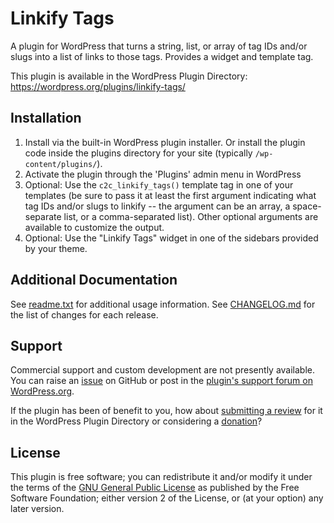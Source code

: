 # Linkify Tags

A plugin for WordPress that turns a string, list, or array of tag IDs and/or slugs into a list of links to those tags. Provides a widget and template tag.

This plugin is available in the WordPress Plugin Directory: https://wordpress.org/plugins/linkify-tags/


## Installation

1. Install via the built-in WordPress plugin installer. Or install the plugin code inside the plugins directory for your site (typically `/wp-content/plugins/`).
2. Activate the plugin through the 'Plugins' admin menu in WordPress
3. Optional: Use the `c2c_linkify_tags()` template tag in one of your templates (be sure to pass it at least the first argument indicating what tag IDs and/or slugs to linkify -- the argument can be an array, a space-separate list, or a comma-separated list). Other optional arguments are available to customize the output.
4. Optional: Use the "Linkify Tags" widget in one of the sidebars provided by your theme.

## Additional Documentation

See [readme.txt](https://github.com/coffee2code/linkify-tags/blob/master/readme.txt) for additional usage information. See [CHANGELOG.md](CHANGELOG.md) for the list of changes for each release.


## Support

Commercial support and custom development are not presently available. You can raise an [issue](https://github.com/coffee2code/linkify-tags/issues) on GitHub or post in the [plugin's support forum on WordPress.org](https://wordpress.org/support/plugin/linkify-tags/).

If the plugin has been of benefit to you, how about [submitting a review](https://wordpress.org/support/plugin/linkify-tags/reviews/) for it in the WordPress Plugin Directory or considering a [donation](https://www.paypal.com/cgi-bin/webscr?cmd=_s-xclick&hosted_button_id=6ARCFJ9TX3522)?


## License

This plugin is free software; you can redistribute it and/or modify it under the terms of the [GNU General Public License](https://www.gnu.org/licenses/gpl-2.0.html) as published by the Free Software Foundation; either version 2 of the License, or (at your option) any later version.